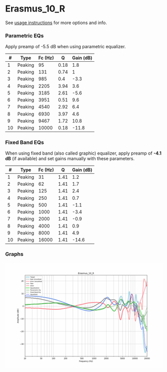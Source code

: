 # Erasmus_10_R
See [usage instructions](https://github.com/jaakkopasanen/AutoEq#usage) for more options and info.

### Parametric EQs
Apply preamp of -5.5 dB when using parametric equalizer.

|   # | Type    |   Fc (Hz) |    Q |   Gain (dB) |
|-----|---------|-----------|------|-------------|
|   1 | Peaking |        95 | 0.18 |         1.8 |
|   2 | Peaking |       131 | 0.74 |         1   |
|   3 | Peaking |       985 | 0.4  |        -3.3 |
|   4 | Peaking |      2205 | 3.94 |         3.6 |
|   5 | Peaking |      3185 | 2.61 |        -5.6 |
|   6 | Peaking |      3951 | 0.51 |         9.6 |
|   7 | Peaking |      4540 | 2.92 |         6.4 |
|   8 | Peaking |      6930 | 3.97 |         4.6 |
|   9 | Peaking |      9467 | 1.72 |        10.8 |
|  10 | Peaking |     10000 | 0.18 |       -11.8 |

### Fixed Band EQs
When using fixed band (also called graphic) equalizer, apply preamp of **-4.1 dB** (if available) and set gains manually with these parameters.

|   # | Type    |   Fc (Hz) |    Q |   Gain (dB) |
|-----|---------|-----------|------|-------------|
|   1 | Peaking |        31 | 1.41 |         1.2 |
|   2 | Peaking |        62 | 1.41 |         1.7 |
|   3 | Peaking |       125 | 1.41 |         2.4 |
|   4 | Peaking |       250 | 1.41 |         0.7 |
|   5 | Peaking |       500 | 1.41 |        -1.1 |
|   6 | Peaking |      1000 | 1.41 |        -3.4 |
|   7 | Peaking |      2000 | 1.41 |        -0.9 |
|   8 | Peaking |      4000 | 1.41 |         0.9 |
|   9 | Peaking |      8000 | 1.41 |         4.9 |
|  10 | Peaking |     16000 | 1.41 |       -14.6 |

### Graphs
![](./Erasmus_10_R.png)
